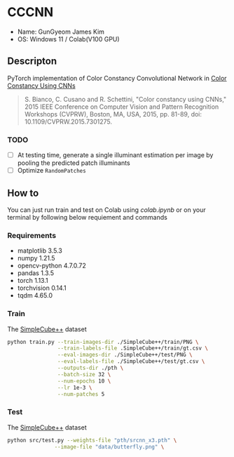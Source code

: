 # CCCNN
- Name: GunGyeom James Kim
- OS: Windows 11 / Colab(V100 GPU)

## Descripton
PyTorch implementation of Color Constancy Convolutional Network in [Color Constancy Using CNNs](https://arxiv.org/abs/1504.04548)

> S. Bianco, C. Cusano and R. Schettini, "Color constancy using CNNs," 2015 IEEE Conference on Computer Vision and Pattern Recognition Workshops (CVPRW), Boston, MA, USA, 2015, pp. 81-89, doi: 10.1109/CVPRW.2015.7301275.

### TODO
- [ ] At testing time, generate a single illuminant estimation per image by pooling the predicted patch illuminants
- [ ] Optimize ```RandomPatches```

## How to
You can just run train and test on Colab using *colab.ipynb* or on your terminal by following below requiement and commands

### Requirements
- matplotlib                    3.5.3
- numpy                         1.21.5
- opencv-python                 4.7.0.72
- pandas                        1.3.5
- torch                         1.13.1
- torchvision                   0.14.1
- tqdm                          4.65.0

### Train
The [SimpleCube++](https://github.com/Visillect/CubePlusPlus) dataset

```bash
python train.py --train-images-dir ./SimpleCube++/train/PNG \
                --train-labels-file .SimpleCube++/train/gt.csv \
                --eval-images-dir ./SimpleCube++/test/PNG \
                --eval-labels-file ./SimpleCube++/test/gt.csv \
                --outputs-dir ./pth \
                --batch-size 32 \
                --num-epochs 10 \
                --lr 1e-3 \
                --num-patches 5
```

### Test
The [SimpleCube++](https://github.com/Visillect/CubePlusPlus) dataset

```bash
python src/test.py --weights-file "pth/srcnn_x3.pth" \
               --image-file "data/butterfly.png" \
```

